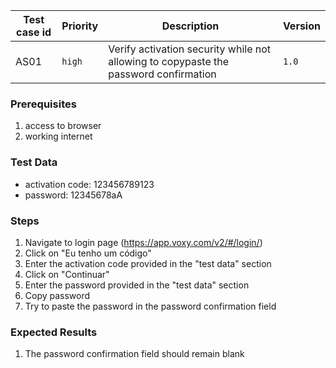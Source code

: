 Test case id | Priority | Description | Version
---|---|---|---
AS01 | `high` | Verify activation security while not allowing to copypaste the password confirmation | `1.0`

### Prerequisites
1. access to browser
2. working internet

### Test Data
* activation code: 123456789123
* password: 12345678aA

### Steps
1. Navigate to login page (https://app.voxy.com/v2/#/login/)
2. Click on "Eu tenho um código"
3. Enter the activation code provided in the "test data" section
4. Click on "Continuar"
5. Enter the password provided in the "test data" section
6. Copy password
7. Try to paste the password in the password confirmation field

### Expected Results
1. The password confirmation field should remain blank
